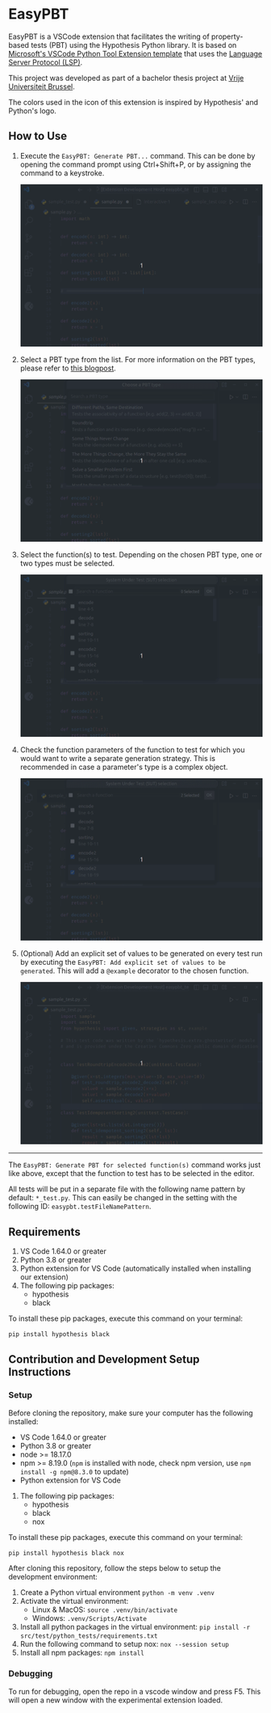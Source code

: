 EasyPBT
=======
EasyPBT is a VSCode extension that facilitates the writing of property-based tests (PBT) using the Hypothesis Python library. 
It is based on [Microsoft's VSCode Python Tool Extension template](https://github.com/microsoft/vscode-python-tools-extension-template) that uses the [Language Server Protocol (LSP)](https://microsoft.github.io/language-server-protocol).

This project was developed as part of a bachelor thesis project at [Vrije Universiteit Brussel](https://www.vub.be/en).

The colors used in the icon of this extension is inspired by Hypothesis' and Python's logo. 


How to Use
----------
1. Execute the `EasyPBT: Generate PBT...` command. This can be done by opening the command prompt using Ctrl+Shift+P, or by assigning the command to a keystroke.

    ![alt text](images/1-Command-running.gif)

1. Select a PBT type from the list. For more information on the PBT types, please refer to [this blogpost](https://fsharpforfunandprofit.com/posts/property-based-testing-2/).

    ![alt text](images/2-Command-selecting-type.gif)

1. Select the function(s) to test. Depending on the chosen PBT type, one or two types must be selected.

    ![alt text](images/3-Command-selecting-sut.gif)

1. Check the function parameters of the function to test for which you would want to write a separate generation strategy. This is recommended in case a parameter's type is a complex object.

    ![alt text](images/4-Command-selecting-custom-and-filling-snippet.gif)

1. (Optional) Add an explicit set of values to be generated on every test run by executing the `EasyPBT: Add explicit set of values to be generated`. This will add a `@example` decorator to the chosen function. 

    ![alt text](images/5-Command-add-example.gif)

----

The `EasyPBT: Generate PBT for selected function(s)` command works just like above, except that the function to test has to be selected in the editor.

All tests will be put in a separate file with the following name pattern by default: `*_test.py`.
This can easily be changed in the setting with the following ID: `easypbt.testFileNamePattern`.



Requirements
------------

1. VS Code 1.64.0 or greater
1. Python 3.8 or greater
1. Python extension for VS Code (automatically installed when installing our extension)
1. The following pip packages:
    - hypothesis
    - black

To install these pip packages, execute this command on your terminal:
```bash
pip install hypothesis black
```

Contribution and Development Setup Instructions
-----------------------------------------------

### Setup

Before cloning the repository, make sure your computer has the following installed:
- VS Code 1.64.0 or greater
- Python 3.8 or greater
- node >= 18.17.0
- npm >= 8.19.0 (`npm` is installed with node, check npm version, use `npm install -g npm@8.3.0` to update)
- Python extension for VS Code
1. The following pip packages:
    - hypothesis
    - black
    - nox

To install these pip packages, execute this command on your terminal:
```bash
pip install hypothesis black nox
```

After cloning this repository, follow the steps below to setup the development environment:
1. Create a Python virtual environment `python -m venv .venv`
1. Activate the virtual environment:
    - Linux & MacOS: `source .venv/bin/activate`
    - Windows: `.venv/Scripts/Activate`
1. Install all python packages in the virtual environment: `pip install -r src/test/python_tests/requirements.txt`
1. Run the following command to setup nox: `nox --session setup`
1. Install all npm packages: `npm install`

### Debugging
To run for debugging, open the repo in a vscode window and press F5. This will open a new window with the experimental extension loaded. 
